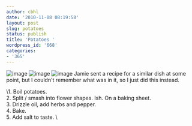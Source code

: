 ```yaml
---
author: cbhl
date: '2010-11-08 08:19:58'
layout: post
slug: potatoes
status: publish
title: 'Potatoes '
wordpress_id: '668'
categories:
- '365'
---
```


![image](http://blog.azuresky.ca/blog/wp-content/uploads/2010/11/wpid-IMG_20101106_202057.jpg)
![image](http://blog.azuresky.ca/blog/wp-content/uploads/2010/11/wpid-IMG_20101106_202102.jpg)
![image](http://blog.azuresky.ca/blog/wp-content/uploads/2010/11/wpid-IMG_20101106_213754.jpg)
Jamie sent a recipe for a similar dish at some point, but I couldn't
remember what was in it, so I just did this instead.

\1. Boil potatoes.\
 2. Split / smash into flower shapes. Ish. On a baking sheet. \
 3. Drizzle oil, add herbs and pepper.\
 4. Bake.\
 5. Add salt to taste. \

